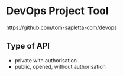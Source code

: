 # DevOps Project Tool
https://github.com/tom-sapletta-com/devops

## Type of API

 * private with authorisation
 * public, opened, without authorisation